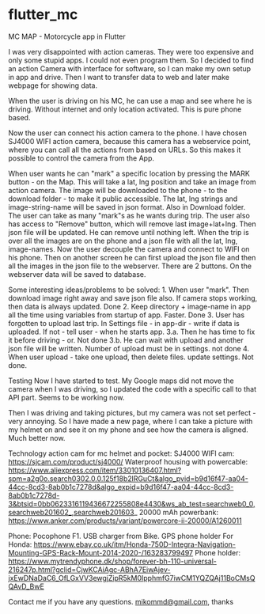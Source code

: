 # flutter_mc
MC MAP - Motorcycle app in Flutter

I was very disappointed with action cameras. They were too expensive and only some stupid apps. I could not even program them. 
So I decided to find an action Camera with interface for software, so I can make my own setup in app and drive. 
Then I want to transfer data to web and later make webpage for showing data. 

When the user is driving on his MC, he can use a map and see where he is driving. Without internet and only location activated. This is pure phone based. 

Now the user can connect his action camera to the phone. I have chosen SJ4000 WIFI action camera, because this camera has a webservice point, where you can call all the actions from based on URLs. So this makes it possible to control the camera from the App. 

When user wants he can "mark" a specific location by pressing the MARK button - on the Map. This will take a lat, lng position and take an image from action camera. 
The image will be downloaded to the phone - to the download folder - to make it public accessible. 
The lat, lng strings and image-string-name will be saved in json format. Also in Download folder.
The user can take as many "mark"s as he wants during trip.
The user also has access to "Remove" button, which will remove last image+lat+lng. Then json file will be updated. He can remove until nothing left. 
When the trip is over all the images are on the phone and a json file with all the lat, lng, image-names. 
Now the user decouple the camera and connect to WIFI on his phone. Then on another screen he can first upload the json file and then all the images in the json file to the webserver. There are 2 buttons. 
On the webserver data will be saved to database. 

Some interesting ideas/problems to be solved:
1.
When user "mark". Then download image right away and save json file also. If camera stops working, then data is always updated. Done
2. 
Keep directory + image-name in app all the time using variables from startup of app. Faster. Done
3. 
User has forgotten to upload last trip. In Settings file - in app-dir - write if data is uploaded. If not - tell user - when he starts app. 
3.a. Then he has time to fix it before driving - or. Not done
3.b. He can wait with upload and another json file will be written. Number of upload must be in settings. not done
4.
When user upload - take one upload, then delete files. update settings. Not done. 

Testing
Now I have started to test. My Google maps did not move the camera when I was driving, so I updated the code with a specific call to that API part. 
Seems to be working now. 

Then I was driving and taking pictures, but my camera was not set perfect - very annoying. 
So I have made a new page, where I can take a picture with my helmet on and see it on my phone and see how the camera is aligned. Much better now.

Technology action cam for mc helmet and pocket:
SJ4000 WIFI cam: https://sjcam.com/product/sj4000/
Waterproof housing with powercable: https://www.aliexpress.com/item/33010136407.html?spm=a2g0o.search0302.0.0.125f18b2lRGuCt&algo_pvid=b9d16f47-aa04-44cc-8cd3-8ab0b1c7278d&algo_expid=b9d16f47-aa04-44cc-8cd3-8ab0b1c7278d-3&btsid=0bb0623316119436672255808e4430&ws_ab_test=searchweb0_0,searchweb201602_,searchweb201603_
20000 mAh powerbank: https://www.anker.com/products/variant/powercore-ii-20000/A1260011

Phone: 
Pocophone F1. 
USB charger from Bike. 
GPS phone holder For Honda: https://www.ebay.co.uk/itm/Honda-750D-Integra-Navigation-Mounting-GPS-Rack-Mount-2014-2020-/163283799497
Phone holder: https://www.mytrendyphone.dk/shop/forever-bh-110-universal-216247p.html?gclid=CjwKCAiAgc-ABhA7EiwAjev-jxEwDNaDaC6_OfLGxVV3ewgjZipR5kM0IpphmfG7iwCM1YQZQAj11BoCMsQQAvD_BwE




Contact me if you have any questions. mikommd@gmail.com, thanks
